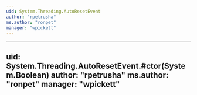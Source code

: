 ```yaml
---
uid: System.Threading.AutoResetEvent
author: "rpetrusha"
ms.author: "ronpet"
manager: "wpickett"
---
```


---
uid: System.Threading.AutoResetEvent.#ctor(System.Boolean)
author: "rpetrusha"
ms.author: "ronpet"
manager: "wpickett"
---
